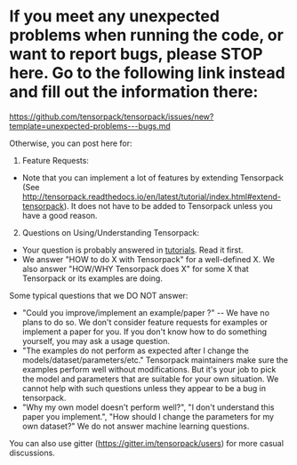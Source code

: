 
# If you meet any unexpected problems when running the code, or want to report bugs, please STOP here. Go to the following link instead and fill out the information there:
https://github.com/tensorpack/tensorpack/issues/new?template=unexpected-problems---bugs.md


Otherwise, you can post here for:
1. Feature Requests:
  + Note that you can implement a lot of features by extending Tensorpack
   (See http://tensorpack.readthedocs.io/en/latest/tutorial/index.html#extend-tensorpack).
   It does not have to be added to Tensorpack unless you have a good reason.

2. Questions on Using/Understanding Tensorpack:
  + Your question is probably answered in [tutorials](http://tensorpack.readthedocs.io/en/latest/tutorial/index.html#user-tutorials). Read it first.
  + We answer "HOW to do X with Tensorpack" for a well-defined X.
    We also answer "HOW/WHY Tensorpack does X" for some X that Tensorpack or its examples are doing.

Some typical questions that we DO NOT answer:

+ "Could you improve/implement an example/paper ?" --
  We have no plans to do so. We don't consider feature
  requests for examples or implement a paper for you.
  If you don't know how to do something yourself, you may ask a usage question.
+ "The examples do not perform as expected after I change the models/dataset/parameters/etc."
  Tensorpack maintainers make sure the examples perform well without modifications.
  But it's your job to pick the model and parameters that are suitable for your own situation.
  We cannot help with such questions unless they appear to be a bug in tensorpack.
+ "Why my own model doesn't perform well?", "I don't understand this paper you implement.",
  "How should I change the parameters for my own dataset?"
  We do not answer machine learning questions.


You can also use gitter (https://gitter.im/tensorpack/users) for more casual discussions.
